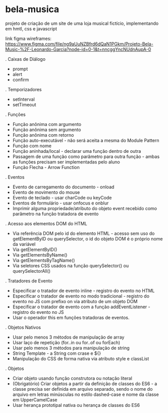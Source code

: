 # bela-musica
projeto de criação de um site de uma loja musical fictício, implementando em hmtl, css e javascript 

link figma wireframes: https://www.figma.com/file/ng9aUuNZBfrd6dQaN1PGkm/Projeto-Bela-Music-%2F-Leonardo-Garcia?node-id=0-1&t=nncggYncNUdnAupA-0

. Caixas de Diálogo
 - prompt
 - alert
 - confirm

. Temporizadores
 - setInterval
 - setTimeout

. Funções
 - Função anônima com argumento
 - Função anônima sem argumento
 - Função anônima com retorno
 - Função auto-executável - não será aceita a mesma do Module Pattern
 - Função com nome
 - Função aninhada/local - declarar uma função dentro de outra
 - Passagem de uma função como parâmetro para outra função - ambas as funções precisam ser implementadas pelo aluno
 - Função Flecha - Arrow Function

. Eventos
 - Evento de carregamento do documento - onload
 - Evento de movimento do mouse
 - Evento de teclado - usar charCode ou keyCode
 - Eventos de formulário - usar onfocus e onblur
 - Imprimir alguma propriedade/atributo do objeto event recebido como parâmetro na função tratadora de evento

. Acesso aos elementos DOM do HTML
 - Via referência DOM pelo id do elemento HTML - acesso sem uso do getElementByID ou querySelector, o id do objeto DOM é o próprio nome da variável
 - Via getElementByID()
 - Via getElementsByName()
 - Via getElementsByTagName()
 - Via seletores CSS usados na função querySelector() ou querySelectorAll()

. Tratadores de Evento
 - Especificar o tratador de evento inline - registro do evento no HTML
 - Especificar o tratador de evento no modo tradicional - registro do evento no JS com prefixo on via atributo de um objeto DOM
 - Especificar o tratador de evento com a função addEventListener - registro do evento no JS
 - Usar o operador this em funções tratadoras de eventos.

. Objetos Nativos
 - Usar pelo menos 3 métodos de manipulação de array
 - Usar laço de repetição (for..in ou for..of ou forEach)
 - Usar pelo menos 3 métodos para manipulação de string
 - String Template - a String com crase e ${}
 - Manipulação do CSS de forma nativa via atributo style e classList

. Objetos
 - Criar objeto usando função construtora ou notação literal
 - (Obrigatório) Criar objetos a partir da definição de classes do ES6 - a classe precisa ser definida em arquivo separado, sendo o nome do arquivo em letras minúsculas no estilo dashed-case e nome da classe em UpperCamelCase
 - Usar herança prototipal nativa ou herança de classes do ES6

